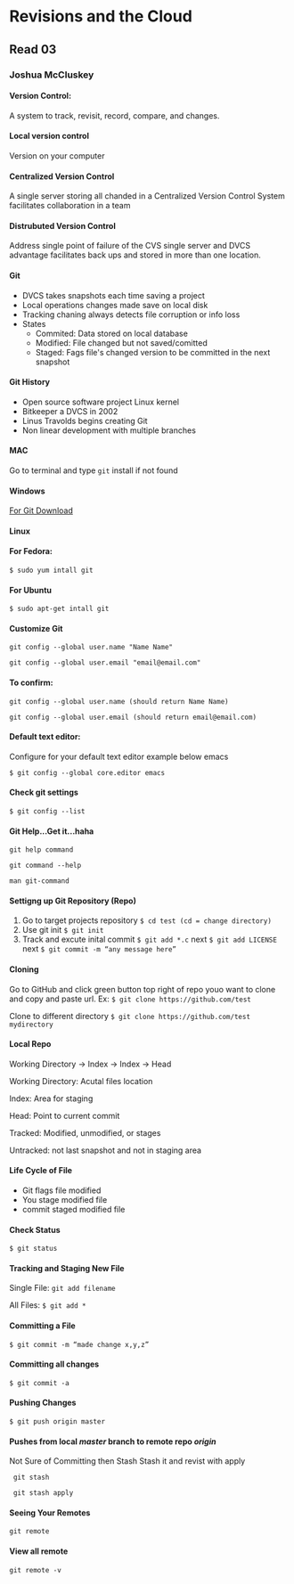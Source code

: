 # Revisions and the Cloud
## Read 03
### Joshua McCluskey

#### Version Control:
A system to track, revisit, record, compare, and changes. 

#### Local version control
Version on your computer

#### Centralized Version Control 
A single server storing all chanded in a Centralized Version Control System facilitates collaboration in a team

#### Distrubuted Version Control
Address single point of failure of the CVS single server and DVCS advantage facilitates back ups and stored in more than one location.

#### Git
- DVCS takes snapshots each time saving a project
- Local operations changes made save on local disk
- Tracking chaning always detects file corruption or info loss
- States
  - Commited: Data stored on local database
  - Modified: File changed but not saved/comitted
  - Staged: Fags file's changed version to be committed in the next snapshot

#### Git History
- Open source software project Linux kernel
- Bitkeeper a DVCS in 2002
- Linus Travolds begins creating Git
- Non linear development with multiple branches

#### MAC
Go to terminal and type `git` install if not found

#### Windows
[For Git Download](http://git-scm.com/download/win)

#### Linux
#### For Fedora:

    $ sudo yum intall git
    
#### For Ubuntu

    $ sudo apt-get intall git


#### Customize Git

```
git config --global user.name "Name Name"

git config --global user.email "email@email.com"

```

#### To confirm:

```
git config --global user.name (should return Name Name)

git config --global user.email (should return email@email.com)

```

#### Default text editor:

Configure for your default text editor example below emacs

    $ git config --global core.editor emacs

#### Check git settings

    $ git config --list
    
#### Git Help...Get it...haha

```
git help command

git command --help

man git-command

```

#### Settigng up Git Repository (Repo)

1. Go to target projects repository `$ cd test (cd = change directory)`
2. Use git init `$ git init`
3. Track and excute inital commit `$ git add *.c` next `$ git add LICENSE` next `$ git commit -m “any message here”`

#### Cloning

Go to GitHub and click green button top right of repo youo want to clone and copy and paste url. Ex: `$ git clone https://github.com/test`


Clone to different directory `$ git clone https://github.com/test mydirectory`

#### Local Repo

Working Directory -> Index -> Index -> Head

Working Directory: Acutal files location

Index: Area for staging

Head: Point to current commit

Tracked: Modified, unmodified, or stages

Untracked: not last snapshot and not in staging area


#### Life Cycle of File

- Git flags file modified
- You stage modified file
- commit staged modified file

#### Check Status

    $ git status
    
    
#### Tracking and Staging New File

Single File: `git add filename`

All Files: `$ git add *`


#### Committing a File

    $ git commit -m “made change x,y,z”
    
#### Committing all changes

    $ git commit -a
    
#### Pushing Changes

    $ git push origin master
 
 #### Pushes from local *master* branch to remote repo *origin*
 
 Not Sure of Committing then Stash
 Stash it and revist with apply
 
     git stash
     
     git stash apply
 
#### Seeing Your Remotes

    git remote
#### View all remote

    git remote -v
    
